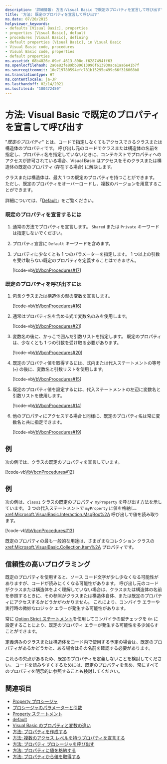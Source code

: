 ```yaml
---
description: '詳細情報: 方法:Visual Basic で既定のプロパティを宣言して呼び出す'
title: '方法: 既定のプロパティを宣言して呼び出す'
ms.date: 07/20/2015
helpviewer_keywords:
- defaults [Visual Basic], properties
- properties [Visual Basic], default
- procedures [Visual Basic], defining
- default properties [Visual Basic], in Visual Basic
- Visual Basic code, procedures
- Visual Basic code, properties
- default properties
ms.assetid: 68b4026e-09ef-4613-808e-f6287494ff63
ms.openlocfilehash: 2a0e82fe89bb89613996f613930ace1aa6e41b7f
ms.sourcegitcommit: 10e719780594efc781b15295e499c66f316068b8
ms.translationtype: HT
ms.contentlocale: ja-JP
ms.lasthandoff: 02/14/2021
ms.locfileid: "100472450"
---
```

# <a name="how-to-declare-and-call-a-default-property-in-visual-basic"></a>方法: Visual Basic で既定のプロパティを宣言して呼び出す

"*既定のプロパティ*" とは、コードで指定しなくてもアクセスできるクラスまたは構造体のプロパティです。 呼び出し元のコードでクラスまたは構造体の名前を指定し、プロパティ名を指定していないときに、コンテキストでプロパティへのアクセスが許可されている場合、Visual Basic はアクセスをそのクラスまたは構造体の既定のプロパティ (存在する場合) に解決します。  
  
 クラスまたは構造体は、最大 1 つの既定のプロパティを持つことができます。 ただし、既定のプロパティをオーバーロードし、複数のバージョンを用意することができます。  
  
 詳細については、「[Default](../../../language-reference/modifiers/default.md)」をご覧ください。  
  
### <a name="to-declare-a-default-property"></a>既定のプロパティを宣言するには  
  
1. 通常の方法でプロパティを宣言します。 `Shared` または `Private` キーワードは指定しないでください。  
  
2. プロパティ宣言に `Default` キーワードを含めます。  
  
3. プロパティに少なくとも 1 つのパラメーターを指定します。 1 つ以上の引数を受け取らない既定のプロパティを定義することはできません。  
  
     [!code-vb[VbVbcnProcedures#17](~/samples/snippets/visualbasic/VS_Snippets_VBCSharp/VbVbcnProcedures/VB/Class1.vb#17)]  
  
### <a name="to-call-a-default-property"></a>既定のプロパティを呼び出すには  
  
1. 包含クラスまたは構造体の型の変数を宣言します。  
  
     [!code-vb[VbVbcnProcedures#16](~/samples/snippets/visualbasic/VS_Snippets_VBCSharp/VbVbcnProcedures/VB/Class1.vb#16)]  
  
2. 通常はプロパティ名を含める式で変数名のみを使用します。  
  
     [!code-vb[VbVbcnProcedures#21](~/samples/snippets/visualbasic/VS_Snippets_VBCSharp/VbVbcnProcedures/VB/Class1.vb#21)]  
  
3. 変数名の後に、かっこで囲んだ引数リストを指定します。 既定のプロパティは、少なくとも 1 つの引数を受け取る必要があります。  
  
     [!code-vb[VbVbcnProcedures#20](~/samples/snippets/visualbasic/VS_Snippets_VBCSharp/VbVbcnProcedures/VB/Class1.vb#20)]  
  
4. 既定のプロパティ値を取得するには、式内または代入ステートメントの等号 (`=`) の後に、変数名と引数リストを使用します。  
  
     [!code-vb[VbVbcnProcedures#15](~/samples/snippets/visualbasic/VS_Snippets_VBCSharp/VbVbcnProcedures/VB/Class1.vb#15)]  
  
5. 既定のプロパティ値を設定するには、代入ステートメントの左辺に変数名と引数リストを使用します。  
  
     [!code-vb[VbVbcnProcedures#14](~/samples/snippets/visualbasic/VS_Snippets_VBCSharp/VbVbcnProcedures/VB/Class1.vb#14)]  
  
6. 他のプロパティにアクセスする場合と同様に、既定のプロパティ名は常に変数名と共に指定できます。  
  
     [!code-vb[VbVbcnProcedures#19](~/samples/snippets/visualbasic/VS_Snippets_VBCSharp/VbVbcnProcedures/VB/Class1.vb#19)]  
  
## <a name="example"></a>例  

 次の例では、クラスの既定のプロパティを宣言しています。  
  
 [!code-vb[VbVbcnProcedures#12](~/samples/snippets/visualbasic/VS_Snippets_VBCSharp/VbVbcnProcedures/VB/Class1.vb#12)]  
  
## <a name="example"></a>例  

 次の例は、`class1` クラスの既定のプロパティ `myProperty` を呼び出す方法を示しています。 3 つの代入ステートメントで `myProperty` に値を格納し、<xref:Microsoft.VisualBasic.Interaction.MsgBox%2A> 呼び出しで値を読み取ります。  
  
 [!code-vb[VbVbcnProcedures#13](~/samples/snippets/visualbasic/VS_Snippets_VBCSharp/VbVbcnProcedures/VB/Class1.vb#13)]  
  
 既定のプロパティの最も一般的な用途は、さまざまなコレクション クラスの <xref:Microsoft.VisualBasic.Collection.Item%2A> プロパティです。  
  
## <a name="robust-programming"></a>信頼性の高いプログラミング  

 既定のプロパティを使用すると、ソース コード文字が少し少なくなる可能性がありますが、コードが読みにくくなる可能性があります。 呼び出し元のコードがクラスまたは構造体をよく理解していない場合は、クラスまたは構造体の名前を参照するときに、その参照がクラスまたは構造体自体、または既定のプロパティにアクセスするかどうかがわかりません。 これにより、コンパイラ エラーや実行時の微妙なロジック エラーが発生する可能性があります。  
  
 常に [Option Strict ステートメント](../../../language-reference/statements/option-strict-statement.md)を使用してコンパイラの型チェックを `On` に設定することにより、既定のプロパティ エラーが発生する可能性を多少減らすことができます。  
  
 定義済みのクラスまたは構造体をコード内で使用する予定の場合は、既定のプロパティがあるかどうかと、ある場合はその名前を確認する必要があります。  
  
 これらの欠点があるため、既定のプロパティを定義しないことを検討してください。 コードを読みやすくするためには、既定のプロパティを含め、常にすべてのプロパティを明示的に参照することも検討してください。  
  
## <a name="see-also"></a>関連項目

- [Property プロシージャ](./property-procedures.md)
- [プロシージャのパラメーターと引数](./procedure-parameters-and-arguments.md)
- [Property ステートメント](../../../language-reference/statements/property-statement.md)
- [default](../../../language-reference/modifiers/default.md)
- [Visual Basic のプロパティと変数の違い](./differences-between-properties-and-variables.md)
- [方法: プロパティを作成する](./how-to-create-a-property.md)
- [方法: 複数のアクセス レベルを持つプロパティを宣言する](./how-to-declare-a-property-with-mixed-access-levels.md)
- [方法: プロパティ プロシージャを呼び出す](./how-to-call-a-property-procedure.md)
- [方法: プロパティに値を格納する](./how-to-put-a-value-in-a-property.md)
- [方法: プロパティから値を取得する](./how-to-get-a-value-from-a-property.md)
